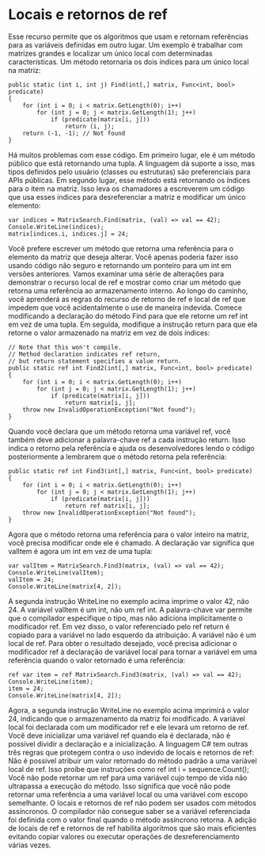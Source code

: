 ﻿# Locais e retornos de ref
Esse recurso permite que os algoritmos que usam e retornam referências para as variáveis definidas em outro lugar. Um exemplo é trabalhar com matrizes grandes e localizar um único local com determinadas características. Um método retornaria os dois índices para um único local na matriz:



```
public static (int i, int j) Find(int[,] matrix, Func<int, bool> predicate)
{
    for (int i = 0; i < matrix.GetLength(0); i++)
        for (int j = 0; j < matrix.GetLength(1); j++)
            if (predicate(matrix[i, j]))
                return (i, j);
    return (-1, -1); // Not found
}
```
Há muitos problemas com esse código. Em primeiro lugar, ele é um método público que está retornando uma tupla. A linguagem dá suporte a isso, mas tipos definidos pelo usuário (classes ou estruturas) são preferenciais para APIs públicas.
Em segundo lugar, esse método está retornando os índices para o item na matriz. Isso leva os chamadores a escreverem um código que usa esses índices para desreferenciar a matriz e modificar um único elemento:



```
var indices = MatrixSearch.Find(matrix, (val) => val == 42);
Console.WriteLine(indices);
matrix[indices.i, indices.j] = 24;
```
Você prefere escrever um método que retorna uma referência para o elemento da matriz que deseja alterar. Você apenas poderia fazer isso usando código não seguro e retornando um ponteiro para um int em versões anteriores.
Vamos examinar uma série de alterações para demonstrar o recurso local de ref e mostrar como criar um método que retorna uma referência ao armazenamento interno. Ao longo do caminho, você aprenderá as regras do recurso de retorno de ref e local de ref que impedem que você acidentalmente o use de maneira indevida.
Comece modificando a declaração do método Find para que ele retorne um ref int em vez de uma tupla. Em seguida, modifique a instrução return para que ela retorne o valor armazenado na matriz em vez de dois índices:



```
// Note that this won't compile. 
// Method declaration indicates ref return,
// but return statement specifies a value return.
public static ref int Find2(int[,] matrix, Func<int, bool> predicate)
{
    for (int i = 0; i < matrix.GetLength(0); i++)
        for (int j = 0; j < matrix.GetLength(1); j++)
            if (predicate(matrix[i, j]))
                return matrix[i, j];
    throw new InvalidOperationException("Not found");
}
```
Quando você declara que um método retorna uma variável ref, você também deve adicionar a palavra-chave ref a cada instrução return. Isso indica o retorno pela referência e ajuda os desenvolvedores lendo o código posteriormente a lembrarem que o método retorna pela referência:



```
public static ref int Find3(int[,] matrix, Func<int, bool> predicate)
{
    for (int i = 0; i < matrix.GetLength(0); i++)
        for (int j = 0; j < matrix.GetLength(1); j++)
            if (predicate(matrix[i, j]))
                return ref matrix[i, j];
    throw new InvalidOperationException("Not found");
}
```
Agora que o método retorna uma referência para o valor inteiro na matriz, você precisa modificar onde ele é chamado. A declaração var significa que valItem é agora um int em vez de uma tupla:



```
var valItem = MatrixSearch.Find3(matrix, (val) => val == 42);
Console.WriteLine(valItem);
valItem = 24;
Console.WriteLine(matrix[4, 2]);
```
A segunda instrução WriteLine no exemplo acima imprime o valor 42, não 24. A variável valItem é um int, não um ref int. A palavra-chave var permite que o compilador especifique o tipo, mas não adiciona implicitamente o modificador ref. Em vez disso, o valor referenciado pelo ref return é copiado para a variável no lado esquerdo da atribuição. A variável não é um local de ref.
Para obter o resultado desejado, você precisa adicionar o modificador ref à declaração de variável local para tornar a variável em uma referência quando o valor retornado é uma referência:



```
ref var item = ref MatrixSearch.Find3(matrix, (val) => val == 42);
Console.WriteLine(item);
item = 24;
Console.WriteLine(matrix[4, 2]);
```
Agora, a segunda instrução WriteLine no exemplo acima imprimirá o valor 24, indicando que o armazenamento da matriz foi modificado. A variável local foi declarada com um modificador ref e ele levará um retorno de ref. Você deve inicializar uma variável ref quando ela é declarada, não é possível dividir a declaração e a inicialização.
A linguagem C# tem outras três regras que protegem contra o uso indevido de locais e retornos de ref:
Não é possível atribuir um valor retornado do método padrão a uma variável local de ref.
Isso proíbe que instruções como ref int i = sequence.Count();
Você não pode retornar um ref para uma variável cujo tempo de vida não ultrapassa a execução do método.
Isso significa que você não pode retornar uma referência a uma variável local ou uma variável com escopo semelhante.
O locais e retornos de ref não podem ser usados com métodos assíncronos.
O compilador não consegue saber se a variável referenciada foi definida com o valor final quando o método assíncrono retorna.
A adição de locais de ref e retornos de ref habilita algoritmos que são mais eficientes evitando copiar valores ou executar operações de desreferenciamento várias vezes.

